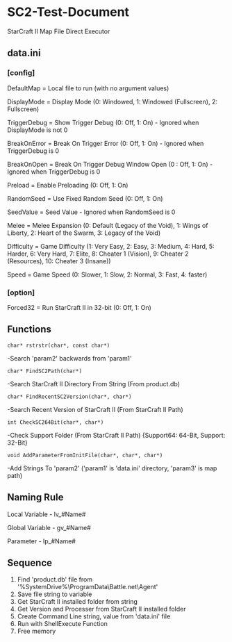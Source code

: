 # SC2-Test-Document
StarCraft II Map File Direct Executor


## data.ini

### [config]

DefaultMap = Local file to run (with no argument values)

DisplayMode = Display Mode (0: Windowed, 1: Windowed (Fullscreen), 2: Fullscreen)

TriggerDebug = Show Trigger Debug (0: Off, 1: On) - Ignored when DisplayMode is not 0

BreakOnError = Break On Trigger Error (0: Off, 1: On) - Ignored when TriggerDebug is 0

BreakOnOpen = Break On Trigger Debug Window Open (0 : Off, 1: On) - Ignored when TriggerDebug is 0

Preload = Enable Preloading (0: Off, 1: On)

RandomSeed = Use Fixed Random Seed (0: Off, 1: On)

SeedValue = Seed Value - Ignored when RandomSeed is 0

Melee = Melee Expansion (0: Default (Legacy of the Void), 1: Wings of Liberty, 2: Heart of the Swarm, 3: Legacy of the Void)

Difficulty = Game Difficulty (1: Very Easy, 2: Easy, 3: Medium, 4: Hard, 5: Harder, 6: Very Hard, 7: Elite, 8: Cheater 1 (Vision), 9: Cheater 2 (Resources), 
10: Cheater 3 (Insane))

Speed = Game Speed (0: Slower, 1: Slow, 2: Normal, 3: Fast, 4: faster)

### [option]

Forced32 = Run StarCraft II in 32-bit (0: Off, 1: On)

## Functions

```char* rstrstr(char*, const char*)```

-Search 'param2' backwards from 'param1'

```char* FindSC2Path(char*)```

-Search StarCraft II Directory From String (From product.db)

```char* FindRecentSC2Version(char*, char*)```

-Search Recent Version of StarCraft II (From StarCraft II Path)

```int CheckSC264Bit(char*, char*)```

-Check Support Folder (From StarCraft II Path) {Support64: 64-Bit, Support: 32-Bit}

```void AddParameterFromInitFile(char*, char*, char*)```

-Add Strings To 'param2' ('param1' is 'data.ini' directory, 'param3' is map path)

## Naming Rule

Local Variable - lv_#Name#

Global Variable - gv_#Name#

Parameter - lp_#Name#

## Sequence

1. Find 'product.db' file from '%SystemDrive%\ProgramData\Battle.net\Agent'
2. Save file string to variable
3. Get StarCraft II installed folder from string
4. Get Version and Processer from StarCraft II installed folder
5. Create Command Line string, value from 'data.ini' file
6. Run with ShellExecute Function
7. Free memory
